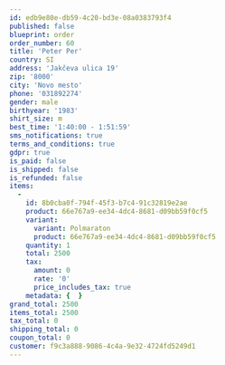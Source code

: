 ```yaml
---
id: edb9e80e-db59-4c20-bd3e-08a0383793f4
published: false
blueprint: order
order_number: 60
title: 'Peter Per'
country: SI
address: 'Jakčeva ulica 19'
zip: '8000'
city: 'Novo mesto'
phone: '031892274'
gender: male
birthyear: '1983'
shirt_size: m
best_time: '1:40:00 - 1:51:59'
sms_notifications: true
terms_and_conditions: true
gdpr: true
is_paid: false
is_shipped: false
is_refunded: false
items:
  -
    id: 8b0cba0f-794f-45f3-b7c4-91c32819e2ae
    product: 66e767a9-ee34-4dc4-8681-d09bb59f0cf5
    variant:
      variant: Polmaraton
      product: 66e767a9-ee34-4dc4-8681-d09bb59f0cf5
    quantity: 1
    total: 2500
    tax:
      amount: 0
      rate: '0'
      price_includes_tax: true
    metadata: {  }
grand_total: 2500
items_total: 2500
tax_total: 0
shipping_total: 0
coupon_total: 0
customer: f9c3a888-9086-4c4a-9e32-4724fd5249d1
---
```

